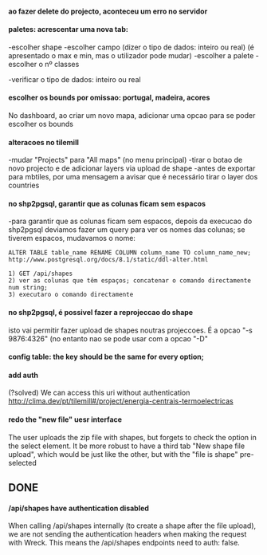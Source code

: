 #### ao fazer delete do projecto, aconteceu um erro no servidor

#### paletes: acrescentar uma nova tab:
  -escolher shape
  -escolher campo (dizer o tipo de dados: inteiro ou real)
    (é apresentado o max e min, mas o utilizador pode mudar)
  -escolher a palete
  -escolher o nº classes

  -verificar o tipo de dados: inteiro ou real



#### escolher os bounds por omissao: portugal, madeira, acores

No dashboard, ao criar um novo mapa, adicionar uma opcao para se poder escolher os bounds



#### alteracoes no tilemill
  -mudar "Projects" para "All maps" (no menu principal)
  -tirar o botao de novo projecto e de adicionar layers via upload de shape
  -antes de exportar para mbtiles, por uma mensagem a avisar que é necessário tirar o layer dos countries

#### no shp2pgsql, garantir que as colunas ficam sem espacos

  -para garantir que as colunas ficam sem espacos, depois da execucao do shp2pgsql deviamos fazer um query para ver os nomes das colunas; se tiverem espacos, mudavamos o nome:
    
    ALTER TABLE table_name RENAME COLUMN column_name TO column_name_new;
    http://www.postgresql.org/docs/8.1/static/ddl-alter.html

    1) GET /api/shapes
    2) ver as colunas que têm espaços; concatenar o comando directamente num string;
    3) executaro o comando directamente



#### no shp2pgsql, é possivel fazer a reprojeccao do shape 

  isto vai permitir fazer upload de shapes noutras projeccoes. É a opcao "-s 9876:4326" (no entanto nao se pode usar com a opcao "-D"


#### config table: the key should be the same for every option; 





#### add auth

(?solved)
We can access this uri without authentication
http://clima.dev/pt/tilemill#/project/energia-centrais-termoelectricas


#### redo the "new file" uesr interface

The user uploads the zip file with shapes, but forgets to check the option in the select element. It be more robust to have a third tab "New shape file upload", which would be just like the other, but with the "file is shape" pre-selected







## DONE

#### /api/shapes have authentication disabled

When calling /api/shapes internally (to create a shape after the file upload), we are not sending the authentication headers when making the request with Wreck. This means the /api/shapes endpoints need to auth: false.